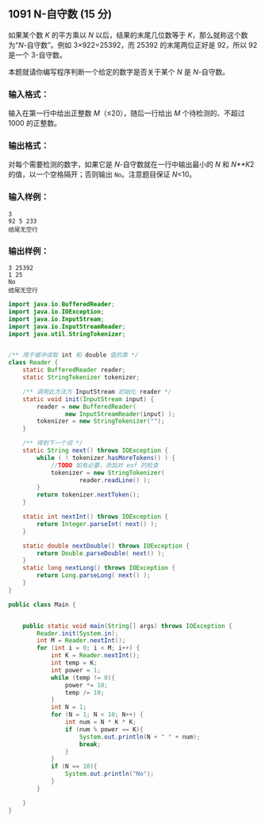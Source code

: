 ## 1091 N-自守数 (15 分)

如果某个数 *K* 的平方乘以 *N* 以后，结果的末尾几位数等于 *K*，那么就称这个数为“*N*-自守数”。例如 3×922=25392，而 25392 的末尾两位正好是 92，所以 92 是一个 3-自守数。

本题就请你编写程序判断一个给定的数字是否关于某个 *N* 是 *N*-自守数。

### 输入格式：

输入在第一行中给出正整数 *M*（≤20），随后一行给出 *M* 个待检测的、不超过 1000 的正整数。

### 输出格式：

对每个需要检测的数字，如果它是 *N*-自守数就在一行中输出最小的 *N* 和 *N**K*2 的值，以一个空格隔开；否则输出 `No`。注意题目保证 *N*<10。

### 输入样例：

```in
3
92 5 233
结尾无空行
```

### 输出样例：

```out
3 25392
1 25
No
结尾无空行
```



```java
import java.io.BufferedReader;
import java.io.IOException;
import java.io.InputStream;
import java.io.InputStreamReader;
import java.util.StringTokenizer;


/** 用于缓冲读取 int 和 double 值的类 */
class Reader {
    static BufferedReader reader;
    static StringTokenizer tokenizer;

    /** 调用此方法为 InputStream 初始化 reader */
    static void init(InputStream input) {
        reader = new BufferedReader(
                new InputStreamReader(input) );
        tokenizer = new StringTokenizer("");
    }

    /** 得到下一个词 */
    static String next() throws IOException {
        while ( ! tokenizer.hasMoreTokens() ) {
            //TODO 如有必要，添加对 eof 的检查
            tokenizer = new StringTokenizer(
                    reader.readLine() );
        }
        return tokenizer.nextToken();
    }

    static int nextInt() throws IOException {
        return Integer.parseInt( next() );
    }

    static double nextDouble() throws IOException {
        return Double.parseDouble( next() );
    }
    static long nextLong() throws IOException {
        return Long.parseLong( next() );
    }
}

public class Main {


    public static void main(String[] args) throws IOException {
        Reader.init(System.in);
        int M = Reader.nextInt();
        for (int i = 0; i < M; i++) {
            int K = Reader.nextInt();
            int temp = K;
            int power = 1;
            while (temp != 0){
                power *= 10;
                temp /= 10;
            }
            int N = 1;
            for (N = 1; N < 10; N++) {
                int num = N * K * K;
                if (num % power == K){
                    System.out.println(N + " " + num);
                    break;
                }
            }
            if (N == 10){
                System.out.println("No");
            }
        }

    }
}
```

